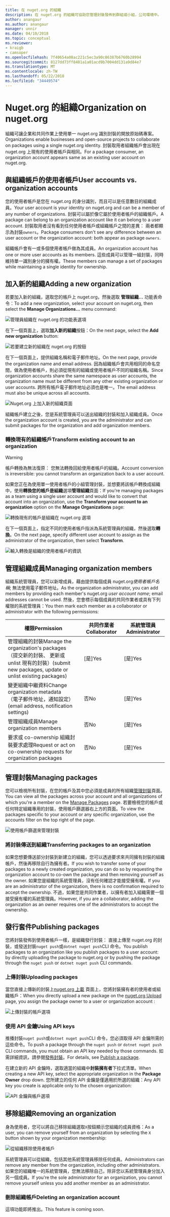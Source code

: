 ```yaml
---
title: 在 nuget.org 的組織
description: 在 nuget.org 的組織可協助您管理封裝發佈到群組或小組，公司環境中。
author: anangaur
ms.author: anangaur
manager: unnir
ms.date: 04/10/2018
ms.topic: conceptual
ms.reviewer:
- kraigb
- camsoper
ms.openlocfilehash: 7f40654a08ac221c5ec3a90c86387b6760b28994
ms.sourcegitcommit: 8127dd73ff8481a1a01acd9b7004dd131a9d84e7
ms.translationtype: MT
ms.contentlocale: zh-TW
ms.lasthandoff: 05/22/2018
ms.locfileid: "34449574"
---
```

# <a name="organization-on-nugetorg"></a><span data-ttu-id="d58e1-103">Nuget.org 的組織</span><span class="sxs-lookup"><span data-stu-id="d58e1-103">Organization on nuget.org</span></span>

<span data-ttu-id="d58e1-104">組織可讓企業和共同作業上使用單一 nuget.org 識別封裝的開放原始碼專案。</span><span class="sxs-lookup"><span data-stu-id="d58e1-104">Organizations enable businesses and open-source projects to collaborate on packages using a single nuget.org identity.</span></span> <span data-ttu-id="d58e1-105">封裝取用者組織帳戶會出現在 nuget.org 上現有的使用者帳戶與相同。</span><span class="sxs-lookup"><span data-stu-id="d58e1-105">For a package consumer, an organization account appears same as an existing user account on nuget.org.</span></span>

## <a name="user-accounts-vs-organization-accounts"></a><span data-ttu-id="d58e1-106">與組織帳戶的使用者帳戶</span><span class="sxs-lookup"><span data-stu-id="d58e1-106">User accounts vs. organization accounts</span></span>

<span data-ttu-id="d58e1-107">您的使用者帳戶是您在 nuget.org 的身分識別，而且可以是任意數目的組織成員。</span><span class="sxs-lookup"><span data-stu-id="d58e1-107">Your user account is your identity on nuget.org and can be a member of any number of organizations.</span></span> <span data-ttu-id="d58e1-108">封裝可以屬於像它屬於使用者帳戶的組織帳戶。</span><span class="sxs-lookup"><span data-stu-id="d58e1-108">A package can belong to an organization account like it can belong to a user account.</span></span> <span data-ttu-id="d58e1-109">封裝取用者沒有看到任何使用者帳戶或組織帳戶之間的差異： 兩者都顯示為封裝`owners`。</span><span class="sxs-lookup"><span data-stu-id="d58e1-109">Package consumers don't see any difference between an user account or the organization account: both appear as package `owners`.</span></span>

<span data-ttu-id="d58e1-110">組織帳戶會有一或多個使用者帳戶做為其成員。</span><span class="sxs-lookup"><span data-stu-id="d58e1-110">An organization account has one or more user accounts as its members.</span></span> <span data-ttu-id="d58e1-111">這些成員可以管理一組封裝，同時維持單一識別身分的擁有權。</span><span class="sxs-lookup"><span data-stu-id="d58e1-111">These members can manage a set of packages while maintaining a single identity for ownership.</span></span>

## <a name="adding-a-new-organization"></a><span data-ttu-id="d58e1-112">加入新的組織</span><span class="sxs-lookup"><span data-stu-id="d58e1-112">Adding a new organization</span></span>

<span data-ttu-id="d58e1-113">若要加入新的組織，選取您的帳戶上 nuget.org，然後選取 **管理組織...** 功能表命令：</span><span class="sxs-lookup"><span data-stu-id="d58e1-113">To add a new organization, select your account on nuget.org, then select the **Manage Organizations...** menu command:</span></span>

![管理員組織在 nuget.org 的功能表選項](media/org-manage-option.png)

<span data-ttu-id="d58e1-115">在下一個頁面上，選取**加入新的組織**按鈕：</span><span class="sxs-lookup"><span data-stu-id="d58e1-115">On the next page, select the **Add new organization** button:</span></span>

![若要建立新的組織在 nuget.org 的按鈕](media/org-add-new-option.png)

<span data-ttu-id="d58e1-117">在下一個頁面上，提供組織名稱和電子郵件地址。</span><span class="sxs-lookup"><span data-stu-id="d58e1-117">On the next page, provide the organization name and email address.</span></span> <span data-ttu-id="d58e1-118">因為組織帳戶會共用相同的命名空間，做為使用者帳戶，則必須從現有的組織或使用者帳戶不同的組織名稱。</span><span class="sxs-lookup"><span data-stu-id="d58e1-118">Since organization accounts share the same namespace as user accounts, the organization name must be different from any other existing organization or user accounts.</span></span> <span data-ttu-id="d58e1-119">跨所有帳戶電子郵件地址必須也是唯一。</span><span class="sxs-lookup"><span data-stu-id="d58e1-119">The email address must also be unique across all accounts.</span></span>

![Nuget.org 上加入新的組織頁面](media/org-add-new-page.png)

<span data-ttu-id="d58e1-121">組織帳戶建立之後，您是系統管理員可以送出組織的封裝和加入組織成員。</span><span class="sxs-lookup"><span data-stu-id="d58e1-121">Once the organization account is created, you are the administrator and can submit packages for the organization and add organization members.</span></span>

### <a name="transform-existing-account-to-an-organization"></a><span data-ttu-id="d58e1-122">轉換現有的組織帳戶</span><span class="sxs-lookup"><span data-stu-id="d58e1-122">Transform existing account to an organization</span></span>

> [!Warning]
> <span data-ttu-id="d58e1-123">帳戶轉換為無法復原： 您無法轉換回給使用者帳戶的組織。</span><span class="sxs-lookup"><span data-stu-id="d58e1-123">Account conversion is irreversible: you cannot transform an organization back to a user account.</span></span>

<span data-ttu-id="d58e1-124">如果您正在為使用單一使用者帳戶的小組管理封裝，並想要將該帳戶轉換成組織中，使用**轉換您的帳戶是組織**選項**管理組織**頁面：</span><span class="sxs-lookup"><span data-stu-id="d58e1-124">If you're managing packages as a team using a single user account and would like to convert that account into an organization, use the **Transform your account to an organization** option on the **Manage Organizations** page:</span></span>

![轉換現有的帳戶是組織在 nuget.org 選項](media/org-transform-option.png)

<span data-ttu-id="d58e1-126">在下一個頁面上，指定不同的使用者帳戶指派為系統管理員的組織，然後選取**轉換**。</span><span class="sxs-lookup"><span data-stu-id="d58e1-126">On the next page, specify different user account to assign as the administrator of the organization, then select **Transform**.</span></span>

![輸入轉換是組織的使用者帳戶的資訊](media/org-transform-page.png)

## <a name="managing-organization-members"></a><span data-ttu-id="d58e1-128">管理組織成員</span><span class="sxs-lookup"><span data-stu-id="d58e1-128">Managing organization members</span></span>

<span data-ttu-id="d58e1-129">組織系統管理員，您可以新增成員，藉由提供每個成員 nuget.org*使用者帳戶名稱*; 無法使用電子郵件地址。</span><span class="sxs-lookup"><span data-stu-id="d58e1-129">As the organization administrator, you can add members by providing each member's nuget.org *user account name*; email addresses cannot be used.</span></span> <span data-ttu-id="d58e1-130">然後，您會標示每個成員的共同作業者或具有下列權限的系統管理員：</span><span class="sxs-lookup"><span data-stu-id="d58e1-130">You then mark each member as a collaborator or administrator with the following permissions:</span></span>

| <span data-ttu-id="d58e1-131">權限</span><span class="sxs-lookup"><span data-stu-id="d58e1-131">Permission</span></span> | <span data-ttu-id="d58e1-132">共同作業者</span><span class="sxs-lookup"><span data-stu-id="d58e1-132">Collaborator</span></span> | <span data-ttu-id="d58e1-133">系統管理員</span><span class="sxs-lookup"><span data-stu-id="d58e1-133">Administrator</span></span> |
| --- | --- | --- |
| <span data-ttu-id="d58e1-134">管理組織的封裝</span><span class="sxs-lookup"><span data-stu-id="d58e1-134">Manage the organization's packages</span></span><br/><span data-ttu-id="d58e1-135">（提交新的封裝、 更新或 unlist 現有的封裝）</span><span class="sxs-lookup"><span data-stu-id="d58e1-135">(submit new packages, update or unlist existing packages)</span></span> | <span data-ttu-id="d58e1-136">[是]</span><span class="sxs-lookup"><span data-stu-id="d58e1-136">Yes</span></span> | <span data-ttu-id="d58e1-137">[是]</span><span class="sxs-lookup"><span data-stu-id="d58e1-137">Yes</span></span> |
| <span data-ttu-id="d58e1-138">變更組織中繼資料</span><span class="sxs-lookup"><span data-stu-id="d58e1-138">Change organization metadata</span></span><br/><span data-ttu-id="d58e1-139">（電子郵件地址，通知設定）</span><span class="sxs-lookup"><span data-stu-id="d58e1-139">(email address, notification settings)</span></span> | <span data-ttu-id="d58e1-140">否</span><span class="sxs-lookup"><span data-stu-id="d58e1-140">No</span></span> | <span data-ttu-id="d58e1-141">[是]</span><span class="sxs-lookup"><span data-stu-id="d58e1-141">Yes</span></span> |
| <span data-ttu-id="d58e1-142">管理組織成員</span><span class="sxs-lookup"><span data-stu-id="d58e1-142">Manage organization members</span></span> | <span data-ttu-id="d58e1-143">否</span><span class="sxs-lookup"><span data-stu-id="d58e1-143">No</span></span> | <span data-ttu-id="d58e1-144">[是]</span><span class="sxs-lookup"><span data-stu-id="d58e1-144">Yes</span></span> |
| <span data-ttu-id="d58e1-145">要求或 co-ownership 組織封裝要求處理</span><span class="sxs-lookup"><span data-stu-id="d58e1-145">Request or act on co-ownership requests for organization packages</span></span> | <span data-ttu-id="d58e1-146">否</span><span class="sxs-lookup"><span data-stu-id="d58e1-146">No</span></span> | <span data-ttu-id="d58e1-147">[是]</span><span class="sxs-lookup"><span data-stu-id="d58e1-147">Yes</span></span> |

## <a name="managing-packages"></a><span data-ttu-id="d58e1-148">管理封裝</span><span class="sxs-lookup"><span data-stu-id="d58e1-148">Managing packages</span></span>

<span data-ttu-id="d58e1-149">您可以檢視所有封裝，在您的帳戶及其中您必須是成員的所有組織[管理封裝](https://www.nuget.org/account/Packages)頁面。</span><span class="sxs-lookup"><span data-stu-id="d58e1-149">You can view all the packages across your account and all organizations of which you're a member on the [Manage Packages](https://www.nuget.org/account/Packages) page.</span></span> <span data-ttu-id="d58e1-150">若要檢視您的帳戶或任何特定組織專用的封裝，使用帳戶篩選器右上方的頁面。</span><span class="sxs-lookup"><span data-stu-id="d58e1-150">To view the packages specific to your account or any specific organization, use the accounts filter on the top right of the page.</span></span>

![使用帳戶篩選來管理封裝](media/org-manage-packages-option.png)

### <a name="transferring-packages-to-an-organization"></a><span data-ttu-id="d58e1-152">將封裝傳送到組織</span><span class="sxs-lookup"><span data-stu-id="d58e1-152">Transferring packages to an organization</span></span>
<span data-ttu-id="d58e1-153">如果您想要傳送部分封裝到新建立的組織，您可以透過要求來共同擁有封裝的組織帳戶，然後再移除自行為擁有者。</span><span class="sxs-lookup"><span data-stu-id="d58e1-153">If you wish to transfer some of your packages to a newly created organization, you can do so by requesting the organization account to co-own the package and then removing yourself as the owner.</span></span> <span data-ttu-id="d58e1-154">如果您是組織的系統管理員，沒有任何確認才能接受擁有權。</span><span class="sxs-lookup"><span data-stu-id="d58e1-154">If you are an administrator of the organization, there is no confirmation required to accept the ownership.</span></span> <span data-ttu-id="d58e1-155">不過，如果您是共同作業者，以擁有者加入組織需要一個接受擁有權的系統管理員。</span><span class="sxs-lookup"><span data-stu-id="d58e1-155">However, if you are a collaborator, adding the organization as an owner requires one of the administrators to accept the ownership.</span></span>

## <a name="publishing-packages"></a><span data-ttu-id="d58e1-156">發行套件</span><span class="sxs-lookup"><span data-stu-id="d58e1-156">Publishing packages</span></span>

<span data-ttu-id="d58e1-157">您將封裝發佈到使用者帳戶一樣，是組織發行封裝： 直接上傳至 nuget.org 的封裝，或發送封裝`nuget push`或`dotnet nuget push`CLI 命令。</span><span class="sxs-lookup"><span data-stu-id="d58e1-157">You publish packages to an organization like you publish packages to a user account: by directly uploading the package to nuget.org or by pushing the package through the `nuget push` or `dotnet nuget push` CLI commands.</span></span>

### <a name="uploading-packages"></a><span data-ttu-id="d58e1-158">上傳封裝</span><span class="sxs-lookup"><span data-stu-id="d58e1-158">Uploading packages</span></span>

<span data-ttu-id="d58e1-159">當您直接上傳新的封裝上[nuget.org 上載](https://www.nuget.org/packages/manage/upload) 頁面上，您將封裝擁有者的使用者或組織帳戶：</span><span class="sxs-lookup"><span data-stu-id="d58e1-159">When you directly upload a new package on the [nuget.org Upload](https://www.nuget.org/packages/manage/upload) page, you assign the package owner to a user or organization account :</span></span>

![上傳封裝的帳戶選項](media/org-upload-option.png)

### <a name="using-api-keys"></a><span data-ttu-id="d58e1-161">使用 API 金鑰</span><span class="sxs-lookup"><span data-stu-id="d58e1-161">Using API keys</span></span>

<span data-ttu-id="d58e1-162">推播封裝`nuget push`或`dotnet nuget push`CLI 命令，您必須取得 API 金鑰所需的這些命令。</span><span class="sxs-lookup"><span data-stu-id="d58e1-162">To push a package through the `nuget push` or `dotnet nuget push` CLI commands, you must obtain an API key needed by those commands.</span></span> <span data-ttu-id="d58e1-163">如需詳細資訊，請參閱[發佈封裝](../quickstart/create-and-publish-a-package-using-visual-studio.md#publish-the-package)。</span><span class="sxs-lookup"><span data-stu-id="d58e1-163">For details, see [Publish a package](../quickstart/create-and-publish-a-package-using-visual-studio.md#publish-the-package).</span></span>

<span data-ttu-id="d58e1-164">在建立新的 API 金鑰時，選取適當的組織中**封裝擁有者**下拉式清單。</span><span class="sxs-lookup"><span data-stu-id="d58e1-164">When creating a new API key, select the appropriate organization in the **Package Owner** drop down.</span></span> <span data-ttu-id="d58e1-165">您所建立的任何 API 金鑰是僅適用於所選的組織：</span><span class="sxs-lookup"><span data-stu-id="d58e1-165">Any API key you create is applicable only to the chosen organization:</span></span>

![API 金鑰與帳戶選項](media/org-apikey-option.png)

## <a name="removing-an-organization"></a><span data-ttu-id="d58e1-167">移除組織</span><span class="sxs-lookup"><span data-stu-id="d58e1-167">Removing an organization</span></span>

<span data-ttu-id="d58e1-168">身為使用者，您可以將自己移除組織選取`X`按鈕顯示您組織的成員資格：</span><span class="sxs-lookup"><span data-stu-id="d58e1-168">As a user, you can remove yourself from an organization by selecting the `X` button shown by your organization membership:</span></span>

![從組織移除使用者帳戶](media/org-remove-self-option.png)

<span data-ttu-id="d58e1-170">系統管理員可以從組織，包括其他系統管理員移除任何成員。</span><span class="sxs-lookup"><span data-stu-id="d58e1-170">Administrators can remove any member from the organization, including other administrators.</span></span> <span data-ttu-id="d58e1-171">如果您的組織唯一的系統管理員，您無法移除自己，除非您以系統管理員身分加入另一個成員。</span><span class="sxs-lookup"><span data-stu-id="d58e1-171">If you're the sole administrator for an organization, you cannot remove yourself unless you add another member as an administrator.</span></span>

### <a name="deleting-an-organization-account"></a><span data-ttu-id="d58e1-172">刪除組織帳戶</span><span class="sxs-lookup"><span data-stu-id="d58e1-172">Deleting an organization account</span></span>

<span data-ttu-id="d58e1-173">這項功能即將推出。</span><span class="sxs-lookup"><span data-stu-id="d58e1-173">This feature is coming soon.</span></span>
